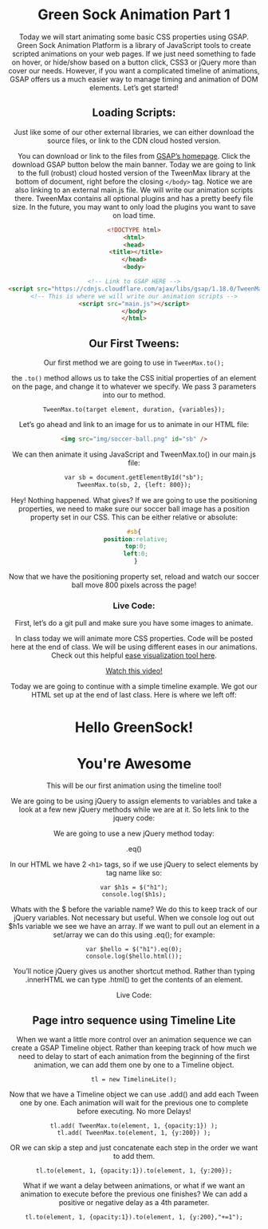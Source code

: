 # Green Sock Animation Part 1

Today we will start animating some basic CSS properties using GSAP. Green Sock Animation Platform is a library of JavaScript tools to create scripted animations on your web pages. If we just need something to fade on hover, or hide/show based on a button click, CSS3 or jQuery more than cover our needs. However, if you want a complicated timeline of animations, GSAP offers us a much easier way to manage timing and animation of DOM elements. Let’s get started!

## Loading Scripts:

Just like some of our other external libraries, we can either download the source files, or link to the CDN cloud hosted version.

You can download or link to the files from  [GSAP’s homepage](https://greensock.com/). Click the download GSAP button below the main banner. Today we are going to link to the full (robust) cloud hosted version of the TweenMax library at the bottom of document, right before the closing `</body>` tag. Notice we are also linking to an external main.js file. We will write our animation scripts there. TweenMax contains all optional plugins and has a pretty beefy file size. In the future, you may want to only load the plugins you want to save on load time.

```html
<!DOCTYPE html>
<html>
<head>
 <title></title>
</head>
<body>

<!-- Link to GSAP HERE -->
<script src="https://cdnjs.cloudflare.com/ajax/libs/gsap/1.18.0/TweenMax.min.js"></script>
<!-- This is where we will write our animation scripts -->
<script src="main.js"></script>
</body>
</html>
```

## Our First Tweens:

Our first method we are going to use in `TweenMax.to();`

the `.to()` method allows us to take the CSS initial properties of an element on the page, and change it to whatever we specify. We pass 3 parameters into our to method.

```
TweenMax.to(target element, duration, {variables});
```

Let’s go ahead and link to an image for us to animate in our HTML file:

```html
<img src="img/soccer-ball.png" id="sb" />
```
We can then animate it using JavaScript and TweenMax.to() in our main.js file:

```html
var sb = document.getElementById("sb");
TweenMax.to(sb, 2, {left: 800});
```

Hey! Nothing happened. What gives? If we are going to use the positioning properties, we need to make sure our soccer ball image has a position property set in our CSS. This can be either relative or absolute:

```css
#sb{
 position:relative;
 top:0;
 left:0;
 }
```

Now that we have the positioning property set, reload and watch our soccer ball move 800 pixels across the page!

### Live Code:

First, let’s do a git pull and make sure you have some images to animate.

In class today we will animate more CSS properties. Code will be posted here at the end of class. We will be using different eases in our animations. Check out this helpful [ease visualization tool here](https://greensock.com/get-started-js#easing).

[Watch this video!]()

Today we are going to continue with a simple timeline example. We got our HTML set up at the end of last class. Here is where we left off:

<!DOCTYPE html>
<html>

<head>
 <title>TimeLine Lite</title>
 <style type="text/css">
 body {
 text-align: center;
 }

 .progress {
 position: relative;
 z-index: 3;
 width: 100%;
 height: 10px;
 background-color: #000;
 }
 </style>
</head>

<body>
 <div class="progress"></div>
 <h1>Hello GreenSock!</h1>
 <h1>You're Awesome</h1>
 <p>This will be our first animation using the timeline tool!</p>
 <!-- Load GSAP first -->
 <script src="https://cdnjs.cloudflare.com/ajax/libs/gsap/1.18.0/TweenMax.min.js"></script>
 <script type="text/javascript">
 </script>
</body>

</html>
We are going to be using jQuery to assign elements to variables and take a look at a few new jQuery methods while we are at it. So lets link to the jquery code:

<script src="https://code.jquery.com/jquery-2.1.4.js"></script>
We are going to use a new jQuery method today:

.eq()

In our HTML we have 2 `<h1>` tags, so if we use jQuery to select elements by tag name like so:

```
var $h1s = $("h1");
console.log($h1s);
```

Whats with the $ before the variable name? We do this to keep track of our jQuery variables. Not necessary but useful. When we console log out out $h1s variable we see we have an array. If we want to pull out an element in a set/array we can do this using .eq(); for example:

```
var $hello = $("h1").eq(0);
console.log($hello.html());
```

You’ll notice jQuery gives us another shortcut method. Rather than typing .innerHTML we can type .html() to get the contents of an element.

Live Code:

## Page intro sequence using Timeline Lite

When we want a little more control over an animation sequence we can create a GSAP Timeline object. Rather than keeping track of how much we need to delay to start of each animation from the beginning of the first animation, we can add them one by one to a Timeline object.

```
tl = new TimelineLite();
```

Now that we have a Timeline object we can use .add() and add each Tween one by one. Each animation will wait for the previous one to complete before executing. No more Delays!

```
tl.add( TweenMax.to(element, 1, {opacity:1}) );
tl.add( TweenMax.to(element, 1, {y:200}) );
```
OR we can skip a step and just concatenate each step in the order we want to add them.

```
tl.to(element, 1, {opacity:1}).to(element, 1, {y:200});
```
What if we want a delay between animations, or what if we want an animation to execute before the previous one finishes? We can add a positive or negative delay as a 4th parameter.

```
tl.to(element, 1, {opacity:1}).to(element, 1, {y:200},"+=1");
```
